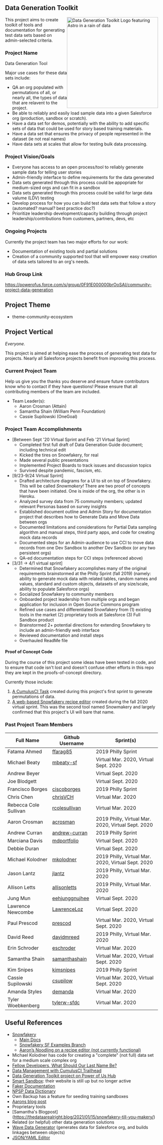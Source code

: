 ## Data Generation Toolkit

<img src="https://raw.githubusercontent.com/SFDO-Community-Sprints/DataGenerationToolkit/master/Assets/DataGenerationLogoFinal051320.png" width="300" alt="Data Generation Toolkit Logo featuring Astro in a rain of data" style="float:right" >

This project aims to create toolkit of tools and documentation for generating test data sets based on admin-selected criteria.

### Project Name

Data Generation Tool

Major use cases for these data sets include:

- QA an org populated with permutations of all, or nearly all, the types of data that are relavent to the project.
- Be able to reliably and easily load sample data into a given Salesforce org (production, sandbox or scratch).
- Have a data set for demos, potentially with the ability to add specific sets of data that could be used for story based training materials.
- Have a data set that ensures the privacy of people represented in the dataset (ie not real names)
- Have data sets at scales that allow for testing bulk data processing.

### Project Vision/Goals

- Everyone has access to an open process/tool to reliably generate sample data for telling user stories
- Admin-friendly interface to define requirements for the data generated
- Data sets generated through this process could be appopriate for medium-sized orgs and can fit in a sandbox
- Data sets generated through this process could be valid for large data valume (LDV) testing
- Develop process for how you can build test data sets that follow a story (automated? manual? best practice doc?)
- Prioritize leadership development/capacity building through project leadership/contributions from customers, partners, devs, etc

### Ongoing Projects

Currently the project team has two major efforts for our work:

- Documentation of existing tools and partial solutions
- Creation of a community supported tool that will empower easy creation of data sets tailored to an org's needs.

### Hub Group Link

https://powerofus.force.com/s/group/0F91E000000brOoSAI/community-project-data-generation

## Project Theme

- theme-community-ecosystem

## Project Vertical

_Everyone._

This project is aimed at helping ease the process of generating test data for projects. Nearly all Salesforce projects benefit from improving this process.

### Current Project Team

Help us give you the thanks you deserve and ensure future contributors know who to contact if they have questions! Please ensure that all contributing members of the team are included.

- Team Leader(s):
  - Aaron Crosman (Attain)
  - Samantha Shain (William Penn Foundation)
  - Cassie Supilowski (OneGoal)

### Project Team Accomplishments

- [Between Sept '20 Virtual Sprint and Feb '21 Virtual Sprint]
  - Completed first full draft of Data Generation Guide document; including technical edit
  - Kicked the tires on Snowfakery, for real
  - Made several public presentations
  - Implemented Project Boards to track issues and discussion topics
  - Survived despite pandemic, fascism, etc.
- [9/23-9/24 Virtual Sprint]
  - Drafted architecture diagrams for a UI to sit on top of Snowfakery. This will be called _Snowmakery!_ There are two proof of concepts that have been initiated. One is inside of the org, the other is in Heroku.
  - Analyzed survey data from 75 community members; updated relevant Personas based on survey insights
  - Established document outline and Admin Story for documentation project that describes how to Generate Data and Move Data between orgs
  - Documented limitations and considerations for Partial Data sampling algorithm and manual steps, third party apps, and code for creating mock data records
  - Documented steps for an Admin-audience to use CCI to move data records from one Dev Sandbox to another Dev Sandbox (or any two persistent orgs)
  - QA-ed documentation steps for CCI steps (referenced above)
- [3/31 -> 4/1 virtual sprint]
  - Determined that Snowfakery accomplishes many of the original requirements brainstormed at the Philly Sprint (fall 2019) (namely: ability to generate mock data with related tables, random names and values, standard and custom objects, datasets of any size/scale, ability to populate Salesforce orgs)
  - Socialized Snowfakery to community members
  - Onboarded project leadership from multiple orgs and began application for inclusion in Open Source Commons program
  - Refined use cases and differentiated Snowfakery from (1) existing tools in the market (2) proprietary tools at Salesforce (3) Full Sandbox product
  - Brainstormed 2+ potential directions for extending Snowfakery to include an admin-friendly web interface
  - Reviewed documentation and install steps
  - Overhauled ReadMe file

#### Proof of Concept Code

During the course of this project some ideas have been tested in code, and to ensure that code isn't lost and doesn't confuse other efforts in this repo they are kept in the proofs-of-concept directory.

Currently those include:

1. [A CumulusCI Task](proofs-of-concept/OriginalCciTask) created during this project's first sprint to generate permutations of data.
1. [A web-based Snowfakery recipe editor](proofs-of-concept/SnowmakeryEditory) created during the fall 2020 virtual sprint. This was the second tool named Snowmakery and largely confirmed that this project's UI will bare that name.

### Past Project Team Members

| Full Name             | Github Username                                     | Sprint(s)                                          |
| --------------------- | --------------------------------------------------- | -------------------------------------------------- |
| Fatama Ahmed          | [ffarag85](https://github.com/ffarag85)             | 2019 Philly Sprint                                 |
| Michael Beaty         | [mbeaty-sf](https://github.com/mbeaty-sf)           | Virtual Mar. 2020, Virtual Sept. 2020              |
| Andrew Beyer          |                                                     | Virtual Sept. 2020                                 |
| Joe Blodgett          |                                                     | Virtual Sept. 2020                                 |
| Francisco Borges      | [ciscoborges](https://github.com/ciscoborges)       | 2019 Philly Sprint                                 |
| Chris Chen            | [chrisVCH](https://github.com/chrisVCH)             | Virtual Mar. 2020                                  |
| Rebecca Cole Sullivan | [rcolesullivan](https://github.com/rcolesullivan)   | Virtual Mar. 2020                                  |
| Aaron Crosman         | [acrosman](https://github.com/acrosman)             | 2019 Philly, Virtual Mar. 2020, Virtual Sept. 2020 |
| Andrew Curran         | [andrew-curran](https://github.com/andrew-curran)   | 2019 Philly Sprint                                 |
| Marciana Davis        | [mdportfolio](https://github.com/mdportfolio)       | Virtual Sept. 2020                                 |
| Debbie Duran          |                                                     | Virtual Sept. 2020                                 |
| Michael Kolodner      | [mkolodner](https://github.com/mkolodner)           | 2019 Philly, Virtual Mar. 2020, Virtual Sept. 2020 |
| Jason Lantz           | [jlantz](https://github.com/jlantz)                 | 2019 Philly, Virtual Mar. 2020                     |
| Allison Letts         | [allisonletts](https://github.com/allisonletts)     | 2019 Philly, Virtual Mar. 2020                     |
| Jung Mun              | [eehjunggnujhee](https://github.com/eehjunggnujhee) | Virtual Sept. 2020                                 |
| Lawrence Newcombe     | [LawrenceLoz](https://github.com/LawrenceLoz)       | Virtual Sept. 2020                                 |
| Paul Prescod          | [prescod](https://github.com/prescod)               | Virtual Mar. 2020, Virtual Sept. 2020              |
| David Reed            | [davidmreed](https://github.com/davidmreed)         | 2019 Philly, Virtual Mar. 2020                     |
| Erin Schroder         | [eschroder](https://github.com/eschroder)           | Virtual Mar. 2020                                  |
| Samantha Shain        | [samanthashain](https://github.com/samanthashain)   | Virtual Mar. 2020, Virtual Sept. 2020              |
| Kim Snipes            | [kimsnipes](https://github.com/kimsnipes)           | 2019 Philly Sprint                                 |
| Cassie Supilowski     | [csupilow](https://github.com/csupilow)             | Virtual Mar. 2020, Virtual Sept. 2020              |
| Amanda Styles         | [demanda](https://github.com/demanda)               | Virtual Mar. 2020                                  |
| Tyler Woebkenberg     | [tylerw-sfdc](https://github.com/tylerw-sfdc)       | Virtual Mar. 2020                                  |

## Useful References

- [Snowfakery](https://github.com/SFDO-Tooling/Snowfakery)
  - [Main Docs](https://snowfakery.readthedocs.io/en/docs/)
  - [Snowfakery SF Examples Branch](https://github.com/SFDO-Tooling/Snowfakery/tree/feature/salesforce-examples)
  - [Aaron’s Noodling on a recipe editor (not currently functional)](https://github.com/acrosman/snowmakery)
- Michael Kolodner has code for creating a "complete" (not full) data set for a medium scale complex org
- [Fellow Developers, What Should Our Last Name Be?](https://dev.to/roygreenfeld/fellow-developers-what-should-our-last-name-be-cle)
- [Data Management with CumulusCI Trailhead](https://trailhead.salesforce.com/en/content/learn/modules/data-management-with-cumulusci?trail_id=build-applications-with-cumulusci)
- [Data Generation Toolkit project on Power of Us Hub](https://powerofus.force.com/s/group/0F91E000000brOoSAI/community-project-data-generation)
- [Smart Sandbox](https://www.smartsandbox.com/index.html): their website is still up but no longer active
- [Faker Documentation](https://faker.readthedocs.io/en/master/)
- [NPSP Data Dictionary](https://attain-projects.quip.com/yD1wAsdz1m1Q/NPSP-Public-Data-Dictionary)
- Own Backup has a feature for seeding training sandboxes
- [Aarons blog post](https://spinningcode.org/2016/09/bad-data-systems-do-not-justify-sexist-your-behavior/)
- Proprietary tools
- [Samantha's Blogpost] (https://thedataarealright.blog/2021/01/15/snowfakery-till-you-makery/)
- Related (or helpful) other data generation solutions
- [Wave Data Generator](https://github.com/ttse-sfdc/sfdc-wave-data-generator) (generates data for Salesforce org, and builds linkages between objects)
- [JSON/YAML Editor](https://json-editor.github.io/json-editor/)
